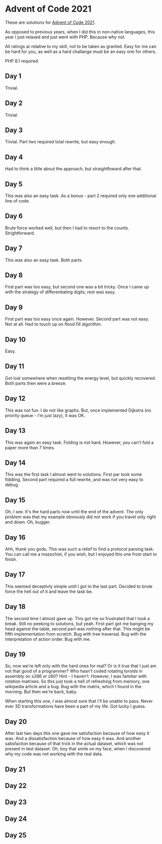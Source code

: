 # Advent of Code 2021

These are solutions for [Advent of Code 2021](https://adventofcode.com/2021).

As opposed to previous years, when I did this in non-native languages, this year I just relaxed and just went with PHP.
Because why not.

All ratings ar relative to my skill, not to be taken as granted. Easy for me can be hard for you, as well as a hard
challange must be an easy one for others.

PHP 8.1 required.

## Day 1

Trivial.

## Day 2

Trivial.

## Day 3

Trivial. Part two required total rewrite, but easy enough.

## Day 4

Had to think a little about the approach, but straightfoward after that.

## Day 5

This was also an easy task. As a bonus - part 2 required only one additional line of code.

## Day 6

Brute force worked well, but then I had to resort to the counts. Strightforward.

## Day 7

This was also an easy task. Both parts.

## Day 8

First part was too easy, but second one was a bit tricky. Once I came up with the strategy of differentiating digits,
rest was easy.

## Day 9

First part was too easy once again. However. Second part was not easy. Not at all. Had to touch up on flood fill
algorithm.

## Day 10

Easy.

## Day 11

Got lost somewhere when resetting the energy level, but quickly recovered. Both parts then were a breeze.

## Day 12

This was not fun. I do not like graphs. But, once implemented Dijkstra (no priority queue - i'm just lazy), it was OK.

## Day 13

This was again an easy task. Folding is not hard. However, you can't fold a paper more than 7 times.

## Day 14

This was the first task I almost went to solutions. First par took some fiddling. Second part required a full rewrite,
and was not very easy to debug.

## Day 15

Oh, I see. It's the hard parts now until the end of the advent. The only problem was that my example obviously did not
work if you travel only right and down. Oh, bugger.

## Day 16

Ahh, thank you gods. This was such a relief to find a protocol parsing task. You can call me a mazochist, if you wish,
but I enjoyed this one from start to finish.

## Day 17

This seemed deceptivly simple until I got to the last part. Decided to brute force the hell out of it and leave the task
be.

## Day 18

The second time I almost gave up. This got me so frustrated that I took a break. Still no peeking to solutions, but
yeah. First part got me banging my head against the table, second part was nothing after that. This might be fifth
implementation from scratch. Bug with tree traversal. Bug with the interpretation of action order. Bug with me.

## Day 19

So, now we're left only with the hard ones for real? Or is it true that I just am not that good of a programmer? Who
hasn't coded rotating toroids in assembly on x286 or z80? Hint - I haven't. However, I was familiar with rotation
matrixes. So this just took a hell of refreshing from memory, one wikipedia article and a bug. Bug with the matrix,
which I found in the morning. But then we're back, baby.

When starting this one, I was almost sure that I'll be unable to pass. Never ever 3D transformations have been a part of
my life. Got lucky I guess.

## Day 20

After last two days this one gave me satisfaction because of how easy it was. And a dissatisfaction because of how easy
it was. And another satisfaction because of that trick in the actual dataset, which was not present in test dataset. Oh,
boy that smile on my face, when I discovered why my code was not working with the real data. 

## Day 21
## Day 22
## Day 23
## Day 24
## Day 25

